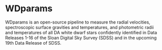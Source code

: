 # WDparams
WDparams is an open-source pipeline to measure the radial velocities, spectroscopic surface gravities and temperatures, and photometric radii and temperatures of all DA white dwarf stars confidently identified in Data Releases 1-16 of the Sloan Digital Sky Survey (SDSS) and in the upcoming 19th Data Release of SDSS. 
